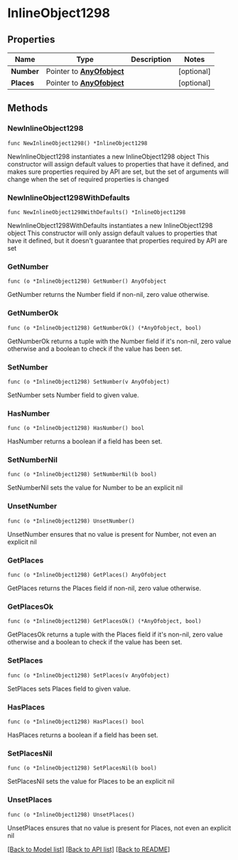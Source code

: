 # InlineObject1298

## Properties

Name | Type | Description | Notes
------------ | ------------- | ------------- | -------------
**Number** | Pointer to [**AnyOfobject**](anyOf&lt;object&gt;.md) |  | [optional] 
**Places** | Pointer to [**AnyOfobject**](anyOf&lt;object&gt;.md) |  | [optional] 

## Methods

### NewInlineObject1298

`func NewInlineObject1298() *InlineObject1298`

NewInlineObject1298 instantiates a new InlineObject1298 object
This constructor will assign default values to properties that have it defined,
and makes sure properties required by API are set, but the set of arguments
will change when the set of required properties is changed

### NewInlineObject1298WithDefaults

`func NewInlineObject1298WithDefaults() *InlineObject1298`

NewInlineObject1298WithDefaults instantiates a new InlineObject1298 object
This constructor will only assign default values to properties that have it defined,
but it doesn't guarantee that properties required by API are set

### GetNumber

`func (o *InlineObject1298) GetNumber() AnyOfobject`

GetNumber returns the Number field if non-nil, zero value otherwise.

### GetNumberOk

`func (o *InlineObject1298) GetNumberOk() (*AnyOfobject, bool)`

GetNumberOk returns a tuple with the Number field if it's non-nil, zero value otherwise
and a boolean to check if the value has been set.

### SetNumber

`func (o *InlineObject1298) SetNumber(v AnyOfobject)`

SetNumber sets Number field to given value.

### HasNumber

`func (o *InlineObject1298) HasNumber() bool`

HasNumber returns a boolean if a field has been set.

### SetNumberNil

`func (o *InlineObject1298) SetNumberNil(b bool)`

 SetNumberNil sets the value for Number to be an explicit nil

### UnsetNumber
`func (o *InlineObject1298) UnsetNumber()`

UnsetNumber ensures that no value is present for Number, not even an explicit nil
### GetPlaces

`func (o *InlineObject1298) GetPlaces() AnyOfobject`

GetPlaces returns the Places field if non-nil, zero value otherwise.

### GetPlacesOk

`func (o *InlineObject1298) GetPlacesOk() (*AnyOfobject, bool)`

GetPlacesOk returns a tuple with the Places field if it's non-nil, zero value otherwise
and a boolean to check if the value has been set.

### SetPlaces

`func (o *InlineObject1298) SetPlaces(v AnyOfobject)`

SetPlaces sets Places field to given value.

### HasPlaces

`func (o *InlineObject1298) HasPlaces() bool`

HasPlaces returns a boolean if a field has been set.

### SetPlacesNil

`func (o *InlineObject1298) SetPlacesNil(b bool)`

 SetPlacesNil sets the value for Places to be an explicit nil

### UnsetPlaces
`func (o *InlineObject1298) UnsetPlaces()`

UnsetPlaces ensures that no value is present for Places, not even an explicit nil

[[Back to Model list]](../README.md#documentation-for-models) [[Back to API list]](../README.md#documentation-for-api-endpoints) [[Back to README]](../README.md)


